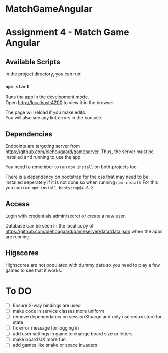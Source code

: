 # MatchGameAngular

# Assignment 4 - Match Game Angular

## Available Scripts

In the project directory, you can run:

### `npm start`

Runs the app in the development mode.\
Open [http://localhost:4200](http://localhost:4200) to view it in the browser.

The page will reload if you make edits.\
You will also see any lint errors in the console.

## Dependencies
Endpoints are targeting server from https://github.com/olehougaard/gameserver. Thus, the server must be installed and running to use the app. 

You need to remember to run `npm install` on both projects too

There is a dependency on bootstrap for the css that may need to be installed seperately if it is not done so when running `npm install`
For this you can run `npm install bootstrap@4.6.2`

## Access
Login with credentials admin/secret or create a new user.

Database can be seen in the local copy of https://github.com/olehougaard/gameserver/data/data.json when the apps are running

## Higscores
Highscores are not populated with dummy data so you need to play a few games to see that it works.

# To DO
- [ ] Ensure 2-way bindings are used 
- [ ] make code in service classes more uniform 
- [ ] remove depenendancy on sessionStoarge and only use redux store for state
- [ ] fix error message for logging in 
- [ ] add user settings in game to change board size or letters
- [ ] make board UX more fun
- [ ] add games like snake or space invaders 
